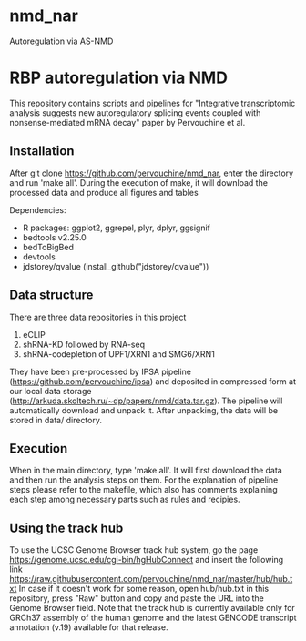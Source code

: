 # nmd_nar
Autoregulation via AS-NMD

# RBP autoregulation via NMD
This repository contains scripts and pipelines for "Integrative transcriptomic analysis suggests new autoregulatory splicing events coupled with nonsense-mediated mRNA decay" paper by Pervouchine et al.

## Installation
After git clone https://github.com/pervouchine/nmd_nar, enter the directory and run 'make all'. During the execution of make, it will download the processed data and produce all figures and tables

Dependencies:
* R packages: ggplot2, ggrepel, plyr, dplyr, ggsignif
* bedtools v2.25.0
* bedToBigBed
* devtools
* jdstorey/qvalue (install_github("jdstorey/qvalue"))

## Data structure
There are three data repositories in this project
1. eCLIP
2. shRNA-KD followed by RNA-seq
3. shRNA-codepletion of UPF1/XRN1 and SMG6/XRN1

They have been pre-processed by IPSA pipeline (https://github.com/pervouchine/ipsa) and deposited in compressed form at our local data storage (http://arkuda.skoltech.ru/~dp/papers/nmd/data.tar.gz). The pipeline will automatically download and unpack it. After unpacking, the data will be stored in data/ directory.

## Execution
When in the main directory, type 'make all'. It will first download the data and then run the analysis steps on them. For the explanation of pipeline steps please refer to the makefile, which also has comments explaining each step among necessary parts such as rules and recipies.

## Using the track hub
To use the UCSC Genome Browser track hub system, go the page https://genome.ucsc.edu/cgi-bin/hgHubConnect and insert the following link https://raw.githubusercontent.com/pervouchine/nmd_nar/master/hub/hub.txt
In case if it doesn't work for some reason, open hub/hub.txt in this repository, press "Raw" button and copy and paste the URL into the Genome Browser field. Note that the track hub is currently available only for GRCh37 assembly of the human genome and the latest GENCODE transcript annotation (v.19) available for that release.
